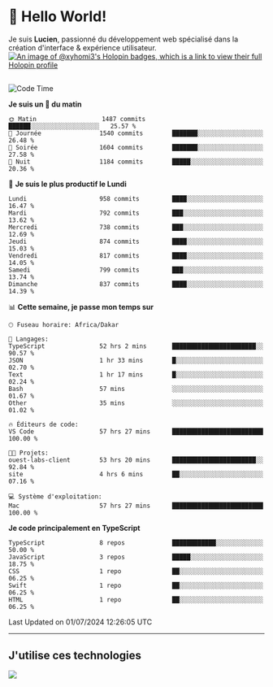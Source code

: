 # 👋 Hello World!

Je suis **Lucien**, passionné du développement web spécialisé dans la création d'interface & expérience utilisateur.
[![An image of @xyhomi3's Holopin badges, which is a link to view their full Holopin profile](https://holopin.me/xyhomi3)](https://holopin.io/@xyhomi3)

##

<!--START_SECTION:waka-->
![Code Time](http://img.shields.io/badge/Code%20Time-1%2C493%20hrs%207%20mins-blue)

**Je suis un 🐤 du matin** 

```text
🌞 Matin                  1487 commits        ██████░░░░░░░░░░░░░░░░░░░   25.57 % 
🌆 Journée                1540 commits        ███████░░░░░░░░░░░░░░░░░░   26.48 % 
🌃 Soirée                 1604 commits        ███████░░░░░░░░░░░░░░░░░░   27.58 % 
🌙 Nuit                   1184 commits        █████░░░░░░░░░░░░░░░░░░░░   20.36 % 
```
📅 **Je suis le plus productif le Lundi** 

```text
Lundi                    958 commits         ████░░░░░░░░░░░░░░░░░░░░░   16.47 % 
Mardi                    792 commits         ███░░░░░░░░░░░░░░░░░░░░░░   13.62 % 
Mercredi                 738 commits         ███░░░░░░░░░░░░░░░░░░░░░░   12.69 % 
Jeudi                    874 commits         ████░░░░░░░░░░░░░░░░░░░░░   15.03 % 
Vendredi                 817 commits         ████░░░░░░░░░░░░░░░░░░░░░   14.05 % 
Samedi                   799 commits         ███░░░░░░░░░░░░░░░░░░░░░░   13.74 % 
Dimanche                 837 commits         ████░░░░░░░░░░░░░░░░░░░░░   14.39 % 
```


📊 **Cette semaine, je passe mon temps sur** 

```text
🕑︎ Fuseau horaire: Africa/Dakar

💬 Langages: 
TypeScript               52 hrs 2 mins       ███████████████████████░░   90.57 % 
JSON                     1 hr 33 mins        █░░░░░░░░░░░░░░░░░░░░░░░░   02.70 % 
Text                     1 hr 17 mins        █░░░░░░░░░░░░░░░░░░░░░░░░   02.24 % 
Bash                     57 mins             ░░░░░░░░░░░░░░░░░░░░░░░░░   01.67 % 
Other                    35 mins             ░░░░░░░░░░░░░░░░░░░░░░░░░   01.02 % 

🔥 Éditeurs de code: 
VS Code                  57 hrs 27 mins      █████████████████████████   100.00 % 

🐱‍💻 Projets: 
ouest-labs-client        53 hrs 20 mins      ███████████████████████░░   92.84 % 
site                     4 hrs 6 mins        ██░░░░░░░░░░░░░░░░░░░░░░░   07.16 % 

💻 Système d'exploitation: 
Mac                      57 hrs 27 mins      █████████████████████████   100.00 % 
```

**Je code principalement en TypeScript** 

```text
TypeScript               8 repos             ████████████░░░░░░░░░░░░░   50.00 % 
JavaScript               3 repos             █████░░░░░░░░░░░░░░░░░░░░   18.75 % 
CSS                      1 repo              ██░░░░░░░░░░░░░░░░░░░░░░░   06.25 % 
Swift                    1 repo              ██░░░░░░░░░░░░░░░░░░░░░░░   06.25 % 
HTML                     1 repo              ██░░░░░░░░░░░░░░░░░░░░░░░   06.25 % 
```




 Last Updated on 01/07/2024 12:26:05 UTC
<!--END_SECTION:waka-->
---

## J'utilise ces technologies

<p align="left">
  <a href="https://skillicons.dev">
    <img src="https://skillicons.dev/icons?i=ts,js,md,scss,tailwind,react,docker,express,astro,vite,nextjs,vercel,figma,ableton" />
  </a>
</p>

